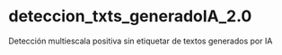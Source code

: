 # deteccion_txts_generadoIA_2.0
Detección multiescala positiva sin etiquetar de textos generados por IA
